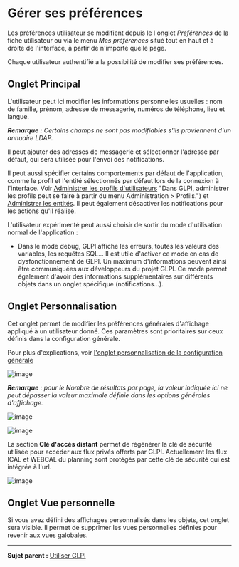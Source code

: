 Gérer ses préférences
=====================

Les préférences utilisateur se modifient depuis le l'onglet *Préférences* de la fiche utilisateur ou via le menu *Mes préférences* situé tout en haut et à droite de l'interface, à partir de n'importe quelle page.

Chaque utilisateur authentifié a la possibilité de modifier ses préférences.

Onglet Principal
----------------
L'utilisateur peut ici modifier les informations personnelles usuelles : nom de famille, prénom, adresse de messagerie, numéros de téléphone, lieu et langue.

***Remarque :** Certains champs ne sont pas modifiables s'ils proviennent d'un annuaire LDAP.*

Il peut ajouter des adresses de messagerie et sélectionner l'adresse par défaut, qui sera utilisée pour  l'envoi des notifications.

Il peut aussi spécifier certains comportements par défaut de l'application, comme le profil et l'entité sélectionnés par défaut lors de la connexion à l'interface. Voir [Administrer les profils d'utilisateurs](07_Module_Administration/07_Profils/01_Profils.md) "Dans GLPI, administrer les profils peut se faire à partir du menu Administration > Profils.") et [Administrer les entités](07_Module_Administration/04_Entités.md "Dans GLPI, administrer les entités peut se faire à partir du menu Administration > Entités.").
Il peut également désactiver les notifications pour les actions qu'il réalise.

L'utilisateur expérimenté peut aussi choisir de sortir du mode d'utilisation normal de l'application :

-   Dans le mode debug, GLPI affiche les erreurs, toutes les valeurs des variables, les requêtes SQL... Il est utile d'activer ce mode en cas de dysfonctionnement de GLPI. Un maximum d'informations peuvent ainsi être communiquées aux développeurs du projet GLPI. Ce mode permet également d'avoir des informations supplémentaires sur différents objets dans un onglet spécifique (notifications...).

Onglet Personnalisation
----------------------
Cet onglet permet de modifier les préférences générales d'affichage appliqué à un utilisateur donné. Ces paramètres sont prioritaires sur ceux définis dans la configuration générale.

Pour plus d'explications, voir [l'onglet personnalisation de la configuration générale](08_Module_Configuration/06_Générale/03_Valeurs_par_défaut.md)


![image](docs/image/personnalisation.png)

***Remarque** : pour le Nombre de résultats par page, la valeur indiquée ici ne peut dépasser la valeur maximale définie dans les options générales d'affichage.*



![image](docs/image/pref-assistance.png)


![image](docs/image/pref-cle.png)

La section **Clé d'accès distant** permet de régénérer la clé de sécurité utilisée pour accéder aux flux privés offerts par GLPI.
Actuellement les flux ICAL et WEBCAL du planning sont protégés par cette clé de sécurité qui est intégrée à l'url.

![image](docs/image/pref-duedate.png)

Onglet Vue personnelle
----------------------

Si vous avez défini des affichages personnalisés dans les objets, cet onglet sera visible.
Il permet de supprimer les vues personnelles définies pour revenir aux vues galobales.

-------
**Sujet parent :** [Utiliser GLPI](01-premiers-pas/03_Utiliser_GLPI/01_Utiliser_GLPI.md)
